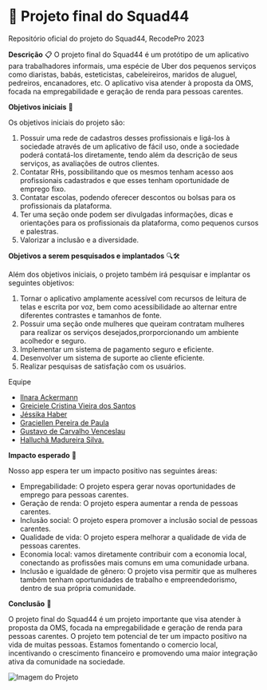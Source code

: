 # 🚀 **Projeto final do Squad44**
Repositório oficial do projeto do Squad44, RecodePro 2023

**Descrição** 📋
O projeto final do Squad44 é um protótipo de um aplicativo para trabalhadores informais, uma espécie de Uber dos pequenos serviços como diaristas, babás, esteticistas, cabeleireiros, maridos de aluguel, pedreiros, encanadores, etc. O aplicativo visa atender à proposta da OMS, focada na empregabilidade e geração de renda para pessoas carentes.

**Objetivos iniciais** 🎯

Os objetivos iniciais do projeto são:

1. Possuir uma rede de cadastros desses profissionais e ligá-los à sociedade através de um aplicativo de fácil uso, onde a sociedade poderá contatá-los diretamente, tendo além da descrição de seus serviços, as avaliações de outros clientes.
2. Contatar RHs, possibilitando que os mesmos tenham acesso aos profissionais cadastrados e que esses tenham oportunidade de emprego fixo.
3. Contatar escolas, podendo oferecer descontos ou bolsas para os profissionais da plataforma.
4. Ter uma seção onde podem ser divulgadas informações, dicas e orientações para os profissionais da plataforma, como pequenos cursos e palestras.
5. Valorizar a inclusão e a diversidade.

**Objetivos a serem pesquisados e implantados** 🔍🛠️

Além dos objetivos iniciais, o projeto também irá pesquisar e implantar os seguintes objetivos:

1. Tornar o aplicativo amplamente acessível com recursos de leitura de telas e escrita por voz, bem como acessibilidade ao alternar entre diferentes contrastes e tamanhos de fonte.
2. Possuir uma seção onde mulheres que queiram contratam mulheres para realizar os serviços desejados,prorporcionando um ambiente acolhedor e seguro.
3. Implementar um sistema de pagamento seguro e eficiente.
4. Desenvolver um sistema de suporte ao cliente eficiente.
5. Realizar pesquisas de satisfação com os usuários.

Equipe
- [Ilnara Ackermann](https://github.com/ilnaraackermann)
- [Greiciele Cristina Vieira dos Santos](https://github.com/GreicyVieira)
- [Jéssika Haber](https://github.com/jessikahaber)
- [Graciellen Pereira de Paula](https://github.com/Graciellen)
- [Gustavo de Carvalho Venceslau](https://github.com/GustavoCarvalhoV)
- [Halluchã Madureira Silva.](https://github.com/hallucha)

**Impacto esperado** 🌟

Nosso app espera ter um impacto positivo nas seguintes áreas:

- Empregabilidade: O projeto espera gerar novas oportunidades de emprego para pessoas carentes.
- Geração de renda: O projeto espera aumentar a renda de pessoas carentes.
- Inclusão social: O projeto espera promover a inclusão social de pessoas carentes.
- Qualidade de vida: O projeto espera melhorar a qualidade de vida de pessoas carentes.
- Economia local: vamos diretamente contribuir com a economia local, conectando as profissões mais comuns em uma comunidade urbana.
- Inclusão e igualdade de gênero: O projeto visa permitir que as mulheres também tenham oportunidades de trabalho e empreendedorismo, dentro de sua própria comunidade.

**Conclusão** 🎉

O projeto final do Squad44 é um projeto importante que visa atender à proposta da OMS, focada na empregabilidade e geração de renda para pessoas carentes. O projeto tem potencial de ter um impacto positivo na vida de muitas pessoas. Estamos fomentando o comercio local, incentivando o crescimento financeiro e promovendo uma maior integração ativa da comunidade na sociedade.

![Imagem do Projeto](linkimg)
